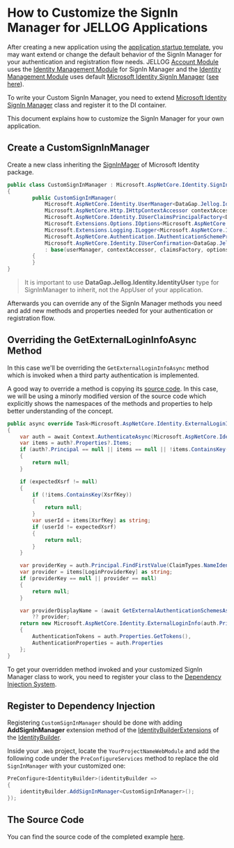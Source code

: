 # How to Customize the SignIn Manager for JELLOG Applications

After creating a new application using the [application startup template](https://docs.jellog.io/en/jellog/latest/Startup-Templates/Application), you may want extend or change the default behavior of the SignIn Manager for your authentication and registration flow needs. JELLOG [Account Module](https://docs.jellog.io/en/jellog/latest/Modules/Account) uses the [Identity Management Module](https://docs.jellog.io/en/jellog/latest/Modules/Identity) for SignIn Manager and the [Identity Management Module](https://docs.jellog.io/en/jellog/latest/Modules/Identity) uses default [Microsoft Identity SignIn Manager](https://github.com/dotnet/aspnetcore/blob/master/src/Identity/Core/src/SignInManager.cs) ([see here](https://github.com/jellogframework/jellog/blob/be32a55449e270d2d456df3dabdc91f3ffdd4fa9/modules/identity/src/DataGap.Jellog.Identity.AspNetCore/DataGap/Jellog/Identity/AspNetCore/JellogIdentityAspNetCoreModule.cs#L17)).

To write your Custom SignIn Manager, you need to extend [Microsoft Identity SignIn Manager](https://github.com/dotnet/aspnetcore/blob/master/src/Identity/Core/src/SignInManager.cs) class and register it to the DI container.

This document explains how to customize the SignIn Manager for your own application.

## Create a CustomSignInManager

Create a new class inheriting the [SignInMager](https://github.com/dotnet/aspnetcore/blob/master/src/Identity/Core/src/SignInManager.cs) of Microsoft Identity package.

````csharp
public class CustomSignInManager : Microsoft.AspNetCore.Identity.SignInManager<DataGap.Jellog.Identity.IdentityUser>
{
        public CustomSignInManager(
            Microsoft.AspNetCore.Identity.UserManager<DataGap.Jellog.Identity.IdentityUser> userManager,
            Microsoft.AspNetCore.Http.IHttpContextAccessor contextAccessor,
            Microsoft.AspNetCore.Identity.IUserClaimsPrincipalFactory<DataGap.Jellog.Identity.IdentityUser> claimsFactory,
            Microsoft.Extensions.Options.IOptions<Microsoft.AspNetCore.Identity.IdentityOptions> optionsAccessor,
            Microsoft.Extensions.Logging.ILogger<Microsoft.AspNetCore.Identity.SignInManager<DataGap.Jellog.Identity.IdentityUser>> logger,
            Microsoft.AspNetCore.Authentication.IAuthenticationSchemeProvider schemes,
            Microsoft.AspNetCore.Identity.IUserConfirmation<DataGap.Jellog.Identity.IdentityUser> confirmation)
            : base(userManager, contextAccessor, claimsFactory, optionsAccessor, logger, schemes, confirmation)
        {
        }
}
````

> It is important to use **DataGap.Jellog.Identity.IdentityUser** type for SignInManager to inherit, not the AppUser of your application.

Afterwards you can override any of the SignIn Manager methods you need and add new methods and properties needed for your authentication or registration flow.

## Overriding the GetExternalLoginInfoAsync Method

In this case we'll be overriding the `GetExternalLoginInfoAsync` method which is invoked when a third party authentication is implemented.

A good way to override a method is  copying its [source code](https://github.com/dotnet/aspnetcore/blob/c56aa320c32ee5429d60647782c91d53ac765865/src/Identity/Core/src/SignInManager.cs#L638-L674). In this case, we will be using a minorly modified version of the source code which explicitly shows the namespaces of the methods and properties to help better understanding of the concept.

````csharp
public async override Task<Microsoft.AspNetCore.Identity.ExternalLoginInfo> GetExternalLoginInfoAsync(string expectedXsrf = null)
{
    var auth = await Context.AuthenticateAsync(Microsoft.AspNetCore.Identity.IdentityConstants.ExternalScheme);
    var items = auth?.Properties?.Items;
    if (auth?.Principal == null || items == null || !items.ContainsKey(LoginProviderKey))
    {
        return null;
    }

    if (expectedXsrf != null)
    {
        if (!items.ContainsKey(XsrfKey))
        {
            return null;
        }
        var userId = items[XsrfKey] as string;
        if (userId != expectedXsrf)
        {
            return null;
        }
    }

    var providerKey = auth.Principal.FindFirstValue(ClaimTypes.NameIdentifier);
    var provider = items[LoginProviderKey] as string;
    if (providerKey == null || provider == null)
    {
        return null;
    }

    var providerDisplayName = (await GetExternalAuthenticationSchemesAsync()).FirstOrDefault(p => p.Name == provider)?.DisplayName
        ?? provider;
    return new Microsoft.AspNetCore.Identity.ExternalLoginInfo(auth.Principal, provider, providerKey, providerDisplayName)
    {
        AuthenticationTokens = auth.Properties.GetTokens(),
        AuthenticationProperties = auth.Properties
    };
}
````

To get your overridden method invoked and your customized SignIn Manager class to work, you need to register your class to the [Dependency Injection System](https://docs.jellog.io/en/jellog/latest/Dependency-Injection).

## Register to Dependency Injection

Registering `CustomSignInManager` should be done with adding **AddSignInManager** extension method of the [IdentityBuilderExtensions](https://github.com/dotnet/aspnetcore/blob/master/src/Identity/Core/src/IdentityBuilderExtensions.cs) of the [IdentityBuilder](https://github.com/dotnet/aspnetcore/blob/master/src/Identity/Extensions.Core/src/IdentityBuilder.cs).

Inside your `.Web` project, locate the `YourProjectNameWebModule` and add the following code under the `PreConfigureServices` method to replace the old `SignInManager` with your customized one:

````csharp
PreConfigure<IdentityBuilder>(identityBuilder =>
{
    identityBuilder.AddSignInManager<CustomSignInManager>();
});
````

## The Source Code

You can find the source code of the completed example [here](https://github.com/jellogframework/jellog-samples/tree/master/Authentication-Customization).
